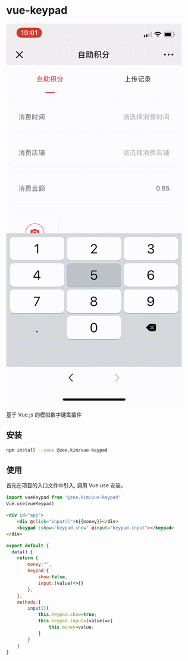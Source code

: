 vue-keypad
=============

![](demo.gif)

基于 Vue.js 的模拟数字键盘插件 

## 安装

```sh
npm install --save @zee.kim/vue-keypad
```

## 使用
首先在项目的入口文件中引入, 调用 Vue.use 安装。

```javascript
import vueKeypad from '@zee.kim/vue-keypad'
Vue.use(vueKeypad)
```

```HTML
<div id="app">
    <div @click="input()">${{money}}</div>
    <keypad :show="keypad.show" @input="keypad.input"></keypad>
</div>
```

```javascript
export default {
  data() {
    return {
        money:"",
        keypad:{
            show:false,
            input:(value)=>{}
        },
    },
    methods:{
        input(){
            this.keypad.show=true;
            this.keypad.input=(value)=>{
                this.money=value;
            }
        }
    }
}
```